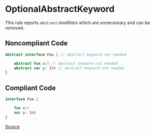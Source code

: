 # OptionalAbstractKeyword

This rule reports `abstract` modifiers which are unnecessary and can be removed.

## Noncompliant Code

```kotlin
abstract interface Foo { // abstract keyword not needed

    abstract fun x() // abstract keyword not needed
    abstract var y: Int // abstract keyword not needed
}
```
## Compliant Code

```kotlin
interface Foo {

    fun x()
    var y: Int
}
```

[Source](https://detekt.github.io/detekt/style.html#optionalabstractkeyword)
